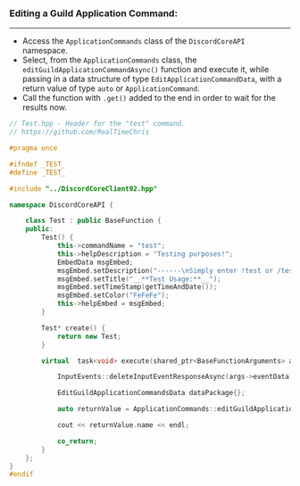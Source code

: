 
### **Editing a Guild Application Command:**
---
- Access the `ApplicationCommands` class of the `DiscordCoreAPI` namespace.
- Select, from the `ApplicationCommands` class, the `editGuildApplicationCommandAsync()` function and execute it, while passing in a data structure of type `EditApplicationCommandData`, with a return value of type `auto` or `ApplicationCommand`.
- Call the function with `.get()` added to the end in order to wait for the results now.

```cpp
// Test.hpp - Header for the "test" command.
// https://github.com/RealTimeChris

#pragma once

#ifndef _TEST_
#define _TEST_

#include "../DiscordCoreClient02.hpp"

namespace DiscordCoreAPI {

	class Test : public BaseFunction {
	public:
		Test() {
			this->commandName = "test";
			this->helpDescription = "Testing purposes!";
			EmbedData msgEmbed;
			msgEmbed.setDescription("------\nSimply enter !test or /test!\n------");
			msgEmbed.setTitle("__**Test Usage:**__");
			msgEmbed.setTimeStamp(getTimeAndDate());
			msgEmbed.setColor("FeFeFe");
			this->helpEmbed = msgEmbed;
		}

		Test* create() {
			return new Test;
		}

		virtual  task<void> execute(shared_ptr<BaseFunctionArguments> args) {

			InputEvents::deleteInputEventResponseAsync(args->eventData).get();

			EditGuildApplicationCommandsData dataPackage{};

			auto returnValue = ApplicationCommands::editGuildApplicationCommandsAsync(dataPackage).get();

			cout << returnValue.name << endl;

			co_return;
		}
	};
}
#endif
```

